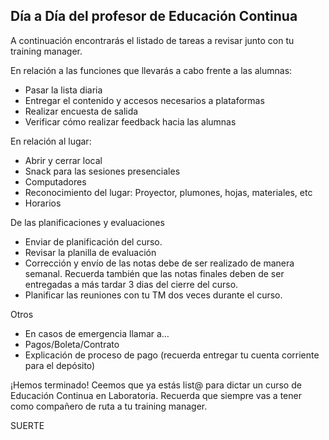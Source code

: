 ## Día a Día del profesor de Educación Continua

A continuación encontrarás el listado de tareas a revisar junto con tu training manager.

En relación a las funciones que llevarás a cabo frente a las alumnas:
- Pasar la lista diaria
- Entregar el contenido y accesos necesarios a plataformas
- Realizar encuesta de salida
- Verificar cómo realizar feedback hacia las alumnas

En relación al lugar:
- Abrir y cerrar local
- Snack para las sesiones presenciales
- Computadores
- Reconocimiento del lugar: Proyector, plumones, hojas, materiales, etc
- Horarios 

 De las planificaciones y evaluaciones
 - Enviar de planificación del curso.
 - Revisar la planilla de evaluación
 - Corrección y envío de las notas debe de ser realizado de manera semanal. Recuerda también que las notas finales deben de ser entregadas a más tardar 3 dias del cierre del curso.
 - Planificar las reuniones con tu TM dos veces durante el curso.
 
 Otros
 - En casos de emergencia llamar a…
 - Pagos/Boleta/Contrato
 - Explicación de proceso de pago (recuerda entregar tu cuenta corriente para el depósito)
 
 ¡Hemos terminado! Ceemos que ya estás list@ para dictar un curso de Educación Continua en Laboratoria.
 Recuerda que siempre vas a tener como compañero de ruta a tu training manager.
 
 SUERTE
 
 
 
